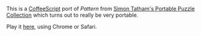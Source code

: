 This is a [CoffeeScript](http://coffeescript.org/) port of *Pattern* from [Simon Tatham's Portable Puzzle Collection](http://www.chiark.greenend.org.uk/~sgtatham/puzzles/) which turns out to really be very portable.

Play it [here](http://funkycoder.github.com/sgt-pattern/), using Chrome or Safari.
